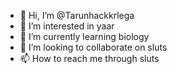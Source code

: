 - 👋 Hi, I’m @Tarunhackkrlega
- 👀 I’m interested in yaar
- 🌱 I’m currently learning biology
- 💞️ I’m looking to collaborate on sluts
- 📫 How to reach me through sluts

<!---
Tarunhackkrlega/Tarunhackkrlega is a ✨ special ✨ repository because its `README.md` (this file) appears on your GitHub profile.
You can click the Preview link to take a look at your changes.
--->
